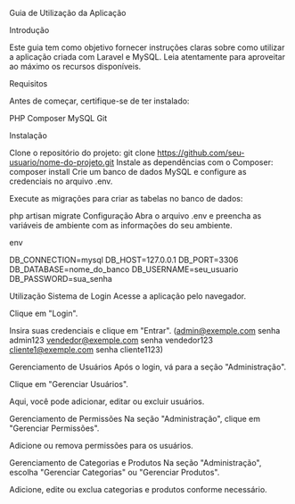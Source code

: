 Guia de Utilização da Aplicação

Introdução

Este guia tem como objetivo fornecer instruções claras sobre como utilizar a aplicação criada com Laravel e MySQL. Leia atentamente para aproveitar ao máximo os recursos disponíveis.

Requisitos

Antes de começar, certifique-se de ter instalado:

PHP 
Composer
MySQL 
Git

Instalação

Clone o repositório do projeto:
git clone https://github.com/seu-usuario/nome-do-projeto.git
Instale as dependências com o Composer:
composer install
Crie um banco de dados MySQL e configure as credenciais no arquivo .env.

Execute as migrações para criar as tabelas no banco de dados:

php artisan migrate
Configuração
Abra o arquivo .env e preencha as variáveis de ambiente com as informações do seu ambiente.

env

DB_CONNECTION=mysql
DB_HOST=127.0.0.1
DB_PORT=3306
DB_DATABASE=nome_do_banco
DB_USERNAME=seu_usuario
DB_PASSWORD=sua_senha

Utilização
Sistema de Login
Acesse a aplicação pelo navegador.

Clique em "Login".

Insira suas credenciais e clique em "Entrar".
(admin@exemple.com senha admin123
vendedor@exemple.com senha vendedor123
cliente1@exemple.com senha cliente1123)

Gerenciamento de Usuários
Após o login, vá para a seção "Administração".

Clique em "Gerenciar Usuários".

Aqui, você pode adicionar, editar ou excluir usuários.

Gerenciamento de Permissões
Na seção "Administração", clique em "Gerenciar Permissões".

Adicione ou remova permissões para os usuários.

Gerenciamento de Categorias e Produtos
Na seção "Administração", escolha "Gerenciar Categorias" ou "Gerenciar Produtos".

Adicione, edite ou exclua categorias e produtos conforme necessário.


